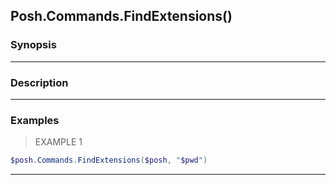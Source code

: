 Posh.Commands.FindExtensions()
------------------------------

### Synopsis

---

### Description

---

### Examples
> EXAMPLE 1

```PowerShell
$posh.Commands.FindExtensions($posh, "$pwd")
```

---
